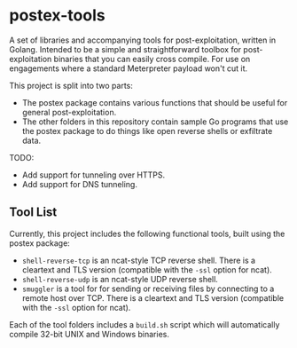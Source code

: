 # postex-tools

A set of libraries and accompanying tools for post-exploitation, written in Golang. Intended to be a simple and straightforward toolbox for post-exploitation binaries that you can easily cross compile. For use on engagements where a standard Meterpreter payload won't cut it. 

This project is split into two parts:

- The postex package contains various functions that should be useful for general post-exploitation.
- The other folders in this repository contain sample Go programs that use the postex package to do things like open reverse shells or exfiltrate data.

TODO:

- Add support for tunneling over HTTPS.
- Add support for DNS tunneling.

## Tool List

Currently, this project includes the following functional tools, built using the postex package:

- `shell-reverse-tcp` is an ncat-style TCP reverse shell. There is a cleartext and TLS version (compatible with the `-ssl` option for ncat).
- `shell-reverse-udp` is an ncat-style UDP reverse shell.
- `smuggler` is a tool for for sending or receiving files by connecting to a remote host over TCP. There is a cleartext and TLS version (compatible with the `-ssl` option for ncat).

Each of the tool folders includes a `build.sh` script which will automatically compile 32-bit UNIX and Windows binaries.
